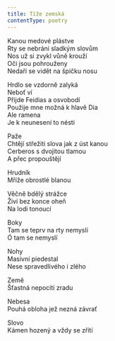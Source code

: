 ```yaml
---
title: Tíže zemská
contentType: poetry
---
```


<section>

Kanou medové plástve  
Rty se nebráni sladkým slovům  
Nos už si zvykl vůně krouží  
Oči jsou pohrouženy  
Nedaří se vidět na špičku nosu

Hrdlo se vzdorně zalyká  
Neboť ví  
Přijde Feidias a osvobodí  
Použije mne možná k hlavě Dia  
Ale ramena  
Je k neunesení to nésti

Paže  
Chtějí střežiti slova jak z úst kanou  
Cerberos s dvojitou tlamou  
A přec propouštějí

Hrudník  
Mříže obrostlé blanou

Věčně bdělý strážce  
Živí bez konce oheň  
Na lodi tonoucí

Boky  
Tam se teprv na rty nemyslí  
Ó tam se nemyslí

Nohy  
Masivní piedestal  
Nese spravedlivého i zlého

Země  
Šťastná nepocítí zradu

Nebesa  
Pouhá obloha jež nezná závrať

Slovo  
Kámen hozený a vždy se zřítí

</section>
